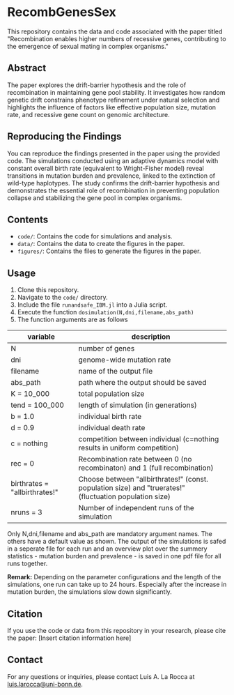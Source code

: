 # RecombGenesSex

This repository contains the data and code associated with the paper titled "Recombination enables higher numbers of recessive genes, contributing to the emergence of sexual mating in complex organisms."

## Abstract
The paper explores the drift-barrier hypothesis and the role of recombination in maintaining gene pool stability. It investigates how random genetic drift constrains phenotype refinement under natural selection and highlights the influence of factors like effective population size, mutation rate, and recessive gene count on genomic architecture.

## Reproducing the Findings
You can reproduce the findings presented in the paper using the provided code. The simulations conducted using an adaptive dynamics model with constant overall birth rate (equivalent to Wright-Fisher model) reveal transitions in mutation burden and prevalence, linked to the extinction of wild-type haplotypes. The study confirms the drift-barrier hypothesis and demonstrates the essential role of recombination in preventing population collapse and stabilizing the gene pool in complex organisms.

## Contents
- `code/`: Contains the code for simulations and analysis.
- `data/`: Contains the data to create the figures in the paper.
- `figures/`: Contains the files to generate the figures in the paper.

## Usage
1. Clone this repository.
2. Navigate to the `code/` directory.
3. Include the file `runandsafe_IBM.jl` into a Julia script.
4. Execute the function `dosimulation(N,dni,filename,abs_path)`
5. The function arguments are as follows

| variable                      | description                                                                                             |
|-------------------------------|---------------------------------------------------------------------------------------------------------|
| N                             | number of genes                                                                                         |
| dni                           | genome-wide mutation rate                                                                               |
| filename                      | name of the output file                                                                                 |
| abs_path                      | path where the output should be saved                                                                   |
| K = 10_000                    | total population size                                                                                   |
| tend = 100_000                | length of simulation (in generations)                                                                   |
| b = 1.0                       | individual birth rate                                                                                   |
| d = 0.9                       | individual death rate                                                                                   |
| c = nothing                   | competition between individual (c=nothing results in uniform competition)                               |
| rec = 0                       | Recombination rate between 0 (no recombinaton) and 1 (full recombination)                               |
| birthrates = "allbirthrates!" | Choose between "allbirthrates!" (const. population size) and "truerates!" (fluctuation population size) |
| nruns = 3                     | Number of independent runs of the simulation                                                            |

Only N,dni,filename and abs_path are mandatory argument names. The others have a default value as shown.
The output of the simulations is safed in a seperate file for each run and an overview plot over the summery statistics - mutation burden and prevalence - is saved in one pdf file for all runs together.

**Remark:** Depending on the parameter configurations and the length of the simulations, one run can take up to 24 hours. Especially after the increase in mutation burden, the simulations slow down significantly.

## Citation
If you use the code or data from this repository in your research, please cite the paper:
[Insert citation information here]

## Contact
For any questions or inquiries, please contact Luis A. La Rocca at luis.larocca@uni-bonn.de.

